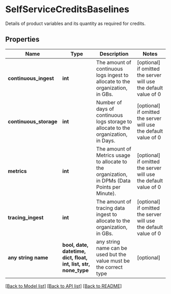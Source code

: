 # SelfServiceCreditsBaselines

Details of product variables and its quantity as required for credits.

## Properties
Name | Type | Description | Notes
------------ | ------------- | ------------- | -------------
**continuous_ingest** | **int** | The amount of continuous logs ingest to allocate to the organization, in GBs. | [optional]  if omitted the server will use the default value of 0
**continuous_storage** | **int** | Number of days of continuous logs storage to allocate to the organization, in Days. | [optional]  if omitted the server will use the default value of 0
**metrics** | **int** | The amount of Metrics usage to allocate to the organization, in DPMs (Data Points per Minute). | [optional]  if omitted the server will use the default value of 0
**tracing_ingest** | **int** | The amount of tracing data ingest to allocate to the organization, in GBs. | [optional]  if omitted the server will use the default value of 0
**any string name** | **bool, date, datetime, dict, float, int, list, str, none_type** | any string name can be used but the value must be the correct type | [optional]

[[Back to Model list]](../README.md#documentation-for-models) [[Back to API list]](../README.md#documentation-for-api-endpoints) [[Back to README]](../README.md)


